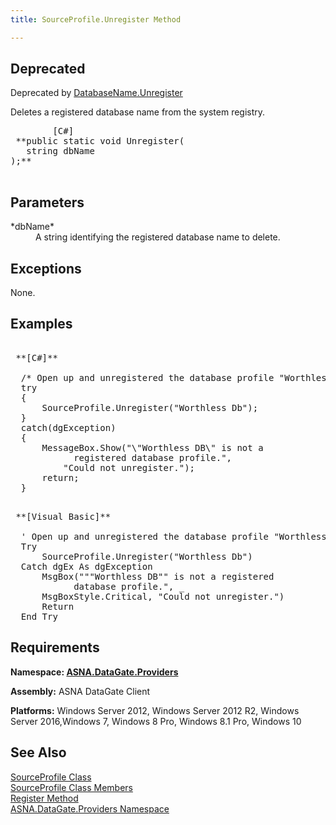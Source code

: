 ```yaml
---
title: SourceProfile.Unregister Method

---
```


## <span style="font-color:red">Deprecated</span>
Deprecated by [DatabaseName.Unregister](database-name-class-unregister-method.html)

Deletes a registered database name from the system registry.
<pre class="prettyprint">
        <span class="lang">[C#]</span>
 **public static void Unregister(<br />   string dbName<br />);** 
      </pre>


## Parameters

<dl>
        <dd />
        <dt>
 *dbName* 
        </dt>
        <dd>	A string identifying the registered database name to delete.
						</dd>
</dl>

## Exceptions

None.
## Examples 

<pre class="prettyprint">
        <span class="lang">
 **[C#]** 
        </span>
  /* Open up and unregistered the database profile "Worthless Db". */
  try
  {
      SourceProfile.Unregister("Worthless Db");
  }
  catch(dgException)
  {
      MessageBox.Show("\"Worthless DB\" is not a 
            registered database profile.",
          "Could not unregister.");
      return;
  }</pre>
<pre class="prettyprint">
        <span class="lang">
 **[Visual Basic]** 
        </span>
  ' Open up and unregistered the database profile "Worthless Db".
  Try
      SourceProfile.Unregister("Worthless Db")
  Catch dgEx As dgException
      MsgBox("""Worthless DB"" is not a registered 
            database profile.", _
      MsgBoxStyle.Critical, "Could not unregister.")
      Return
  End Try</pre>

## Requirements

**Namespace: [ ASNA.DataGate.Providers](datagate-providers-namespace.html)** 

**Assembly:** ASNA DataGate Client 

**Platforms:** Windows Server 2012, Windows Server 2012 R2, Windows Server 2016,Windows 7, Windows 8 Pro, Windows 8.1 Pro, Windows 10
## See Also


[SourceProfile Class](source-profile-class.html) <br />
[SourceProfile Class Members](source-profile-members.html) <br />
[Register Method](source-profile-class-register-method.html)<br />
[ASNA.DataGate.Providers Namespace](datagate-providers-namespace.html)

